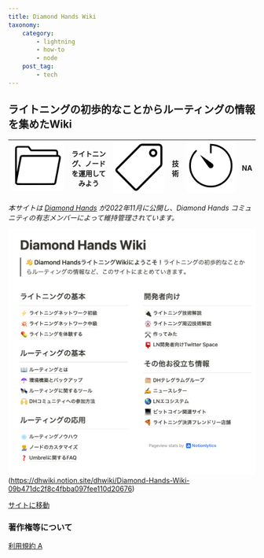 ```yaml
---
title: Diamond Hands Wiki
taxonomy:
    category:
        - lightning
        - how-to
        - node
    post_tag:
        - tech
---
```


## ライトニングの初歩的なことからルーティングの情報を集めたWiki

|  ![Category](/_images/category.png)  |  ライトニング、ノードを運用してみよう |  ![Tag](/_images/tag.png)  |  技術  | ![Time](/_images/timer.png)  |  NA  |
| ---- | ---- | ---- | ---- | ---- | ---- |

*本サイトは [Diamond Hands](https://www.diamondhandsnode.com/) が2022年11月に公開し、Diamond Hands コミュニティの有志メンバーによって維持管理されています。*

![Diamond Hands Wiki contents](/_images/diamond_hands_wiki_2.png)(https://dhwiki.notion.site/dhwiki/Diamond-Hands-Wiki-09b471dc2f8c4fbba097fee110d20676)

[サイトに移動](https://dhwiki.notion.site/dhwiki/Diamond-Hands-Wiki-09b471dc2f8c4fbba097fee110d20676)

### 著作権等について
[利用規約 A](https://lostinbitcoin.jp/copyright/#uaa) 
